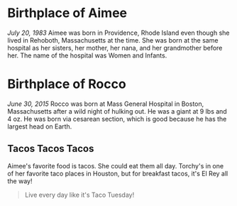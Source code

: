 # Birthplace of Aimee

_July 20, 1983_
Aimee was born in Providence, Rhode Island even though she lived in Rehoboth, Massachusetts at the time. She was born at the same hospital as her sisters, her mother, her nana, and her grandmother before her. The name of the hospital was Women and Infants.

# Birthplace of Rocco

_June 30, 2015_
Rocco was born at Mass General Hospital in Boston, Massachusetts after a wild night of hulking out. He was a giant at 9 lbs and 4 oz. He was born via cesarean section, which is good because he has the largest head on Earth.

## Tacos Tacos Tacos

Aimee's favorite food is tacos. She could eat them all day. Torchy's in one of her favorite taco places in Houston, but for breakfast tacos, it's El Rey all the way!
> Live every day like it's Taco Tuesday!
